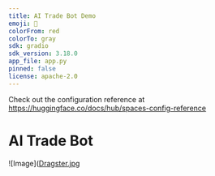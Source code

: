 ```yaml
---
title: AI Trade Bot Demo
emoji: 💩
colorFrom: red
colorTo: gray
sdk: gradio
sdk_version: 3.18.0
app_file: app.py
pinned: false
license: apache-2.0
---
```


Check out the configuration reference at https://huggingface.co/docs/hub/spaces-config-reference

# AI Trade Bot

![Image]([Dragster.jpg](https://github.com/ngthanhtin/AI_Trade_Bot/blob/master/image.png?raw=true)



